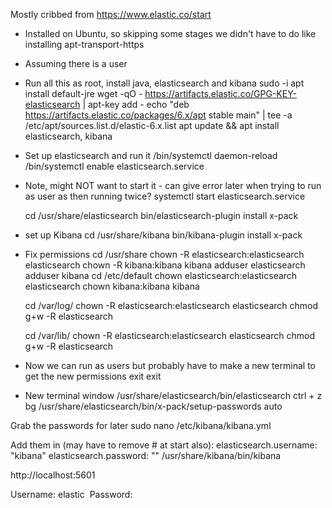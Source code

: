 Mostly cribbed from https://www.elastic.co/start
- Installed on Ubuntu, so skipping some stages we didn't have to do like installing apt-transport-https
- Assuming there is a user <loguser>

- Run all this as root, install java, elasticsearch and kibana
    sudo -i
    apt install default-jre
    wget -qO - https://artifacts.elastic.co/GPG-KEY-elasticsearch | apt-key add -
    echo "deb https://artifacts.elastic.co/packages/6.x/apt stable main" | tee -a /etc/apt/sources.list.d/elastic-6.x.list
    apt update && apt install elasticsearch, kibana

- Set up elasticsearch and run it
    /bin/systemctl daemon-reload
    /bin/systemctl enable elasticsearch.service

- Note, might NOT want to start it - can give error later when trying to run as user as then running twice?
    systemctl start elasticsearch.service


    cd /usr/share/elasticsearch
    bin/elasticsearch-plugin install x-pack

- set up Kibana
    cd /usr/share/kibana
    bin/kibana-plugin install x-pack

- Fix permissions
    cd /usr/share
    chown -R elasticsearch:elasticsearch elasticsearch
    chown -R kibana:kibana kibana
    adduser <loguser> elasticsearch
    adduser <loguser> kibana
    cd /etc/default
    chown elasticsearch:elasticsearch elasticsearch
    chown kibana:kibana kibana
    
    cd /var/log/
    chown -R elasticsearch:elasticsearch elasticsearch
    chmod g+w -R elasticsearch
    
    cd /var/lib/
    chown -R elasticsearch:elasticsearch elasticsearch
    chmod g+w -R elasticsearch


- Now we can run as users but probably have to make a new terminal to get the new permissions
    exit
    exit
    
- New terminal window
    /usr/share/elasticsearch/bin/elasticsearch
    ctrl + z
    bg
    /usr/share/elasticsearch/bin/x-pack/setup-passwords auto

Grab the passwords for later
    sudo nano /etc/kibana/kibana.yml

Add them in (may have to remove # at start also):
    elasticsearch.username: "kibana"
    elasticsearch.password:  "<pwd>"
    /usr/share/kibana/bin/kibana

http://localhost:5601

Username: elastic  Password: <pwd>

